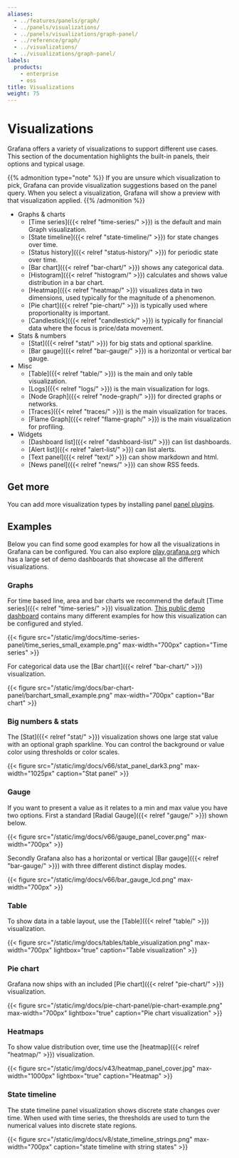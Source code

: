 ```yaml
---
aliases:
  - ../features/panels/graph/
  - ../panels/visualizations/
  - ../panels/visualizations/graph-panel/
  - ../reference/graph/
  - ../visualizations/
  - ../visualizations/graph-panel/
labels:
  products:
    - enterprise
    - oss
title: Visualizations
weight: 75
---
```


# Visualizations

Grafana offers a variety of visualizations to support different use cases. This section of the documentation highlights the built-in panels, their options and typical usage.

{{% admonition type="note" %}}
If you are unsure which visualization to pick, Grafana can provide visualization suggestions based on the panel query. When you select a visualization, Grafana will show a preview with that visualization applied.
{{% /admonition %}}

- Graphs & charts
  - [Time series]({{< relref "time-series/" >}}) is the default and main Graph visualization.
  - [State timeline]({{< relref "state-timeline/" >}}) for state changes over time.
  - [Status history]({{< relref "status-history/" >}}) for periodic state over time.
  - [Bar chart]({{< relref "bar-chart/" >}}) shows any categorical data.
  - [Histogram]({{< relref "histogram/" >}}) calculates and shows value distribution in a bar chart.
  - [Heatmap]({{< relref "heatmap/" >}}) visualizes data in two dimensions, used typically for the magnitude of a phenomenon.
  - [Pie chart]({{< relref "pie-chart/" >}}) is typically used where proportionality is important.
  - [Candlestick]({{< relref "candlestick/" >}}) is typically for financial data where the focus is price/data movement.
- Stats & numbers
  - [Stat]({{< relref "stat/" >}}) for big stats and optional sparkline.
  - [Bar gauge]({{< relref "bar-gauge/" >}}) is a horizontal or vertical bar gauge.
- Misc
  - [Table]({{< relref "table/" >}}) is the main and only table visualization.
  - [Logs]({{< relref "logs/" >}}) is the main visualization for logs.
  - [Node Graph]({{< relref "node-graph/" >}}) for directed graphs or networks.
  - [Traces]({{< relref "traces/" >}}) is the main visualization for traces.
  - [Flame Graph]({{< relref "flame-graph/" >}}) is the main visualization for profiling.
- Widgets
  - [Dashboard list]({{< relref "dashboard-list/" >}}) can list dashboards.
  - [Alert list]({{< relref "alert-list/" >}}) can list alerts.
  - [Text panel]({{< relref "text/" >}}) can show markdown and html.
  - [News panel]({{< relref "news/" >}}) can show RSS feeds.

## Get more

You can add more visualization types by installing panel [panel plugins](https://grafana.com/grafana/plugins/?type=panel).

## Examples

Below you can find some good examples for how all the visualizations in Grafana can be configured. You can also explore [play.grafana.org](https://play.grafana.org) which has a large set of demo dashboards that showcase all the different visualizations.

### Graphs

For time based line, area and bar charts we recommend the default [Time series]({{< relref "time-series/" >}}) visualization. [This public demo dashboard](https://play.grafana.org/d/000000016/1-time-series-graphs?orgId=1) contains many different examples for how this visualization can be configured and styled.

{{< figure src="/static/img/docs/time-series-panel/time_series_small_example.png" max-width="700px" caption="Time series" >}}

For categorical data use the [Bar chart]({{< relref "bar-chart/" >}}) visualization.

{{< figure src="/static/img/docs/bar-chart-panel/barchart_small_example.png" max-width="700px" caption="Bar chart" >}}

### Big numbers & stats

The [Stat]({{< relref "stat/" >}}) visualization shows one large stat value with an optional graph sparkline. You can control the background or value color using thresholds or color scales.

{{< figure src="/static/img/docs/v66/stat_panel_dark3.png" max-width="1025px" caption="Stat panel" >}}

### Gauge

If you want to present a value as it relates to a min and max value you have two options. First a standard [Radial Gauge]({{< relref "gauge/" >}}) shown below.

{{< figure src="/static/img/docs/v66/gauge_panel_cover.png" max-width="700px" >}}

Secondly Grafana also has a horizontal or vertical [Bar gauge]({{< relref "bar-gauge/" >}}) with three different distinct display modes.

{{< figure src="/static/img/docs/v66/bar_gauge_lcd.png" max-width="700px" >}}

### Table

To show data in a table layout, use the [Table]({{< relref "table/" >}}) visualization.

{{< figure src="/static/img/docs/tables/table_visualization.png" max-width="700px" lightbox="true" caption="Table visualization" >}}

### Pie chart

Grafana now ships with an included [Pie chart]({{< relref "pie-chart/" >}}) visualization.

{{< figure src="/static/img/docs/pie-chart-panel/pie-chart-example.png" max-width="700px" lightbox="true" caption="Pie chart visualization" >}}

### Heatmaps

To show value distribution over, time use the [heatmap]({{< relref "heatmap/" >}}) visualization.

{{< figure src="/static/img/docs/v43/heatmap_panel_cover.jpg" max-width="1000px" lightbox="true" caption="Heatmap" >}}

### State timeline

The state timeline panel visualization shows discrete state changes over time. When used with time series, the thresholds are used to turn the numerical values into discrete state regions.

{{< figure src="/static/img/docs/v8/state_timeline_strings.png" max-width="700px" caption="state timeline with string states" >}}
